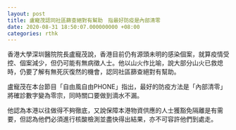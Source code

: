 ```yaml
---
layout: post
title: 盧寵茂認同社區篩查絕對有幫助　指最好防疫是內部清零
date: 2020-08-31 18:50:07.000000000 +08:00
categories: rthk
---
```


香港大學深圳醫院院長盧寵茂說，香港目前仍有源頭未明的感染個案，就算疫情受控、個案減少，但仍可能有無病徵人士。他以山火作比喻，說大部分山火已救熄時，仍要了解有無死灰復然的機會，認同社區篩查絕對有幫助。

盧寵茂在本台節目「自由風自由PHONE」指出，最好的防疫方法是「內部清零」將確診數字變為零宗，同時關口要做到滴水不漏。

他認為本港以往做得不夠徹底，又說保障本港物資供應的人士獲豁免隔離是有需要，但認為他們必須進行核酸檢測並盡快得出結果，亦不可容許他們到處走。
